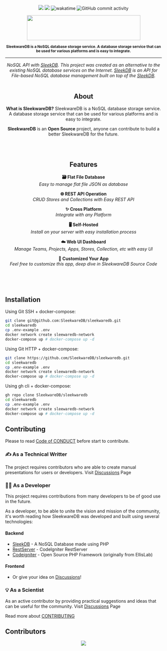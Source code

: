 <div align="center">
	<p align="center">
		<img src="http://img.shields.io/badge/help-wanted-lightgreen.svg"> <img src="http://img.shields.io/badge/LICENSE-MIT-green.svg"> <img src="https://wakatime.com/badge/user/9feb5ddb-b966-4fa4-97f0-bcb7cd6f2473/project/69e71487-ea50-4bc8-b3fb-9eb84f5982aa.svg" alt="wakatime"> <img alt="GitHub commit activity" src="https://img.shields.io/github/commit-activity/w/sleekwaredb/sleekwaredb?style=flat">
	</p>
	<p align="center">
		<img src="https://i.ibb.co/dmKd2Yr/logo-with-no-bg.png" width="365" height="80">
	</p>
	<strong><small>SleekwareDB is a NoSQL database storage service. A database storage service that can be used for various platforms and is easy to integrate.</small></strong>
</div>
<hr>
<div align="center">
	<em>NoSQL API with <a href="https://sleekdb.github.io/" target="_blank">SleekDB</a>. This project was created as an alternative to the existing NoSQL database services on the Internet. <a href="https://sleekdb.github.io/" target="_blank">SleekDB</a> is an API for File-based NoSQL database management built on top of the <a href="https://sleekdb.github.io/" target="_blank">SleekDB</a>.</em>
	<br><br>
	<h2>About</h2>
	<p><strong>What is SleekwareDB?</strong> SleekwareDB is a NoSQL database storage service. A database storage service that can be used for various platforms and is easy to integrate.</p>
	<p><strong>SleekwareDB</strong> is an <strong>Open Source</strong> project, anyone can contribute to build a better SleekwareDB for the future.</p>
	<br><br>
	<h2>Features</h2>
	<p>
		<strong>🗃️ Flat File Database</strong> <br>
		<em>Easy to manage flat file JSON as database</em>
	</p>
	<p>
		<strong>🌐 REST API Operation</strong> <br>
		<em>CRUD Stores and Collections with Easy REST API</em>
	</p>
	<p>
		<strong>✨ Cross Platform</strong> <br>
		<em>Integrate with any Platform</em>
	</p>
	<p>
		<strong>🖥️ Self-Hosted</strong> <br>
		<em>Install on your server with easy installation process</em>
	</p>
	<p>
		<strong>☁️ Web UI Dashboard</strong> <br>
		<em>Manage Teams, Projects, Apps, Stores, Collection, etc with easy UI</em>
	</p>
	<p>
		<strong>🚀 Customized Your App</strong> <br>
		<em>Feel free to customize this app, deep dive in SleekwareDB Source Code</em>
	</p>
	<br><br><br>
</div>

## Installation
Using Git SSH + docker-compose:
```bash
git clone git@github.com:SleekwareDB/sleekwaredb.git
cd sleekwaredb
cp .env-example .env
docker network create sleewaredb-network
docker-compose up # docker-compose up -d
```

Using Git HTTP + docker-compose:
```bash
git clone https://github.com/SleekwareDB/sleekwaredb.git
cd sleekwaredb
cp .env-example .env
docker network create sleewaredb-network
docker-compose up # docker-compose up -d
```

Using gh cli + docker-compose:
```bash
gh repo clone SleekwareDB/sleekwaredb
cd sleekwaredb
cp .env-example .env
docker network create sleewaredb-network
docker-compose up # docker-compose up -d
```

## Contributing
Please to read [Code of CONDUCT](CODE_OF_CONDUCT.md) before start to contribute.
### ✍️ As a Technical Writter
The project requires contributors who are able to create manual presentations for users or developers. Visit [Discussions](https://github.com/SleekwareDB/sleekwaredb/discussions/categories/documentation) Page

### 👨‍💻 As a Developer
This project requires contributions from many developers to be of good use in the future.

As a developer, to be able to unite the vision and mission of the community, it's worth reading how SleekwareDB was developed and built using several technologies:

#### Backend
- [SleekDB](https://sleekdb.github.io) - A NoSQL Database made using PHP
- [RestServer](https://github.com/chriskacerguis/codeigniter-restserver) - CodeIgniter RestServer
- [Codeigniter](https://github.com/bcit-ci/CodeIgniter) -  Open Source PHP Framework (originally from EllisLab)

#### Frontend
- Or give your idea on [Discussions](https://github.com/SleekwareDB/sleekwaredb/discussions/categories/ideas)!

### 💡 As a Scientist
As an active contributor by providing practical suggestions and ideas that can be useful for the community. Visit [Discussions](https://github.com/SleekwareDB/sleekwaredb/discussions/categories/ideas) Page

Read more about [CONTRIBUTING](CONTRIBUTING.md)

## Contributors

<p align="center">
	<a href = "https://github.com/SleekwareDB/sleekwaredb/graphs/contributors">
		<img src = "https://contrib.rocks/image?repo=SleekwareDB/sleekwaredb"/>
	</a>
</p>
